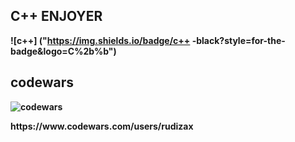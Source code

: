 <h2><b> C++ ENJOYER</h2>

![c++] ("https://img.shields.io/badge/c++ -black?style=for-the-badge&logo=С%2b%b")

<h2><b>codewars</h3>

![codewars](https://www.codewars.com/users/rudizax/badges/large)
<p>https://www.codewars.com/users/rudizax</p>
